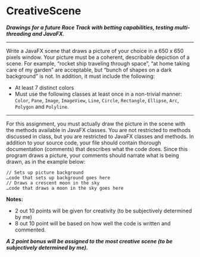 # CreativeScene
**_Drawings for a future Race Track with betting capabilities, testing multi-threading and JavaFX_**.

----------------------------------------------------------------------------------

Write a JavaFX scene that draws a picture of your choice in a 650 x 650 pixels window. Your picture
must be a coherent, describable depiction of a scene. For example, “rocket ship traveling through
space”, “at home taking care of my garden” are acceptable, but “bunch of shapes on a dark background”
is not. In addition, it must include the following:
  * At least 7 distinct colors
  * Must use the following classes at least once in a non-trivial manner:
   ```Color```, ```Pane```, ```Image```, ```ImageView```, ```Line```, ```Circle```, ```Rectangle```, ```Ellipse```, ```Arc```, ```Polygon``` and ```Polyline```.
  
----------------------------------------------------------------------------------

For this assignment, you must actually draw the picture in the scene with the methods available in JavaFX
classes. You are not restricted to methods discussed in class, but you are restricted to JavaFX classes and
methods.
In addition to your source code, your file should contain thorough documentation (comments) that
describes what the code does. Since this program draws a picture, your comments should narrate what is
being drawn, as in the example below:
```
// Sets up picture background
…code that sets up background goes here
// Draws a crescent moon in the sky
…code that draws a moon in the sky goes here
```

**Notes:**
  * 2 out 10 points will be given for creativity (to be subjectively determined by me)
  * 8 out 10 point will be based on how well the code is written and commented.
  
**_A 2 point bonus will be assigned to the most creative scene (to be subjectively determined by me)._**
